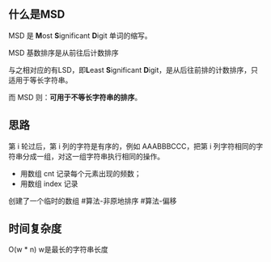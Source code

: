 ## 什么是MSD

MSD 是 **M**ost **S**ignificant **D**igit 单词的缩写。
 
MSD 基数排序是从前往后计数排序

与之相对应的有LSD，即**L**east **S**ignificant **D**igit，是从后往前排的计数排序，只适用于等长字符串。

而 MSD 则：**可用于不等长字符串的排序**。

## 思路

第 i 轮过后，第 i 列的字符是有序的，例如 AAABBBCCC，把第 i 列字符相同的字符串分成一组，对这一组字符串执行相同的操作。

- 用数组 cnt 记录每个元素出现的频数；
- 用数组 index 记录

创建了一个临时的数组 #算法-非原地排序
#算法-偏移

 ## 时间复杂度
O(w * n) w是最长的字符串长度
